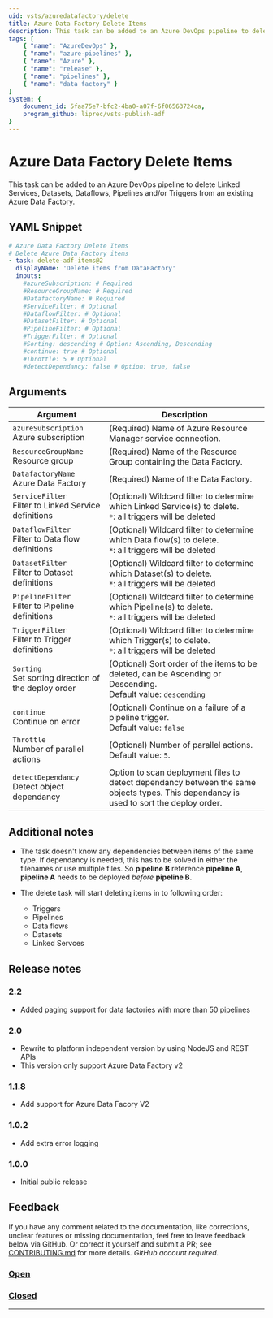 ```yaml
---
uid: vsts/azuredatafactory/delete
title: Azure Data Factory Delete Items
description: This task can be added to an Azure DevOps pipeline to delete Linked Services, Datasets, Dataflows, Pipelines and/or Triggers from an existing Azure Data Factory.
tags: [
    { "name": "AzureDevOps" },
    { "name": "azure-pipelines" },
    { "name": "Azure" },
    { "name": "release" },
    { "name": "pipelines" },
    { "name": "data factory" }
]
system: {
    document_id: 5faa75e7-bfc2-4ba0-a07f-6f06563724ca,
    program_github: liprec/vsts-publish-adf
}
---
```


# Azure Data Factory Delete Items

This task can be added to an Azure DevOps pipeline to delete Linked Services, Datasets, Dataflows, Pipelines and/or Triggers from an existing Azure Data Factory.

## YAML Snippet

```yaml
# Azure Data Factory Delete Items
# Delete Azure Data Factory items
- task: delete-adf-items@2
  displayName: 'Delete items from DataFactory'
  inputs:
    #azureSubscription: # Required
    #ResourceGroupName: # Required
    #DatafactoryName: # Required
    #ServiceFilter: # Optional
    #DataflowFilter: # Optional
    #DatasetFilter: # Optional
    #PipelineFilter: # Optional
    #TriggerFilter: # Optional
    #Sorting: descending # Option: Ascending, Descending
    #continue: true # Optional
    #Throttle: 5 # Optional
    #detectDependancy: false # Option: true, false
```

## Arguments

| Argument | Description |
|----------|-------------|
| `azureSubscription`<br>Azure subscription | (Required) Name of Azure Resource Manager service connection.|
| `ResourceGroupName`<br>Resource group | (Required) Name of the Resource Group containing the Data Factory.|
| `DatafactoryName`<br>Azure Data Factory | (Required) Name of the Data Factory.|
| `ServiceFilter`<br>Filter to Linked Service definitions | (Optional) Wildcard filter to determine which Linked Service(s) to delete.<br>`*`: all triggers will be deleted|
| `DataflowFilter`<br>Filter to Data flow definitions | (Optional) Wildcard filter to determine which Data flow(s) to delete.<br>`*`: all triggers will be deleted|
| `DatasetFilter`<br>Filter to Dataset definitions | (Optional) Wildcard filter to determine which Dataset(s) to delete.<br>`*`: all triggers will be deleted|
| `PipelineFilter`<br>Filter to Pipeline definitions | (Optional) Wildcard filter to determine which Pipeline(s) to delete.<br>`*`: all triggers will be deleted|
| `TriggerFilter`<br>Filter to Trigger definitions | (Optional) Wildcard filter to determine which Trigger(s) to delete.<br>`*`: all triggers will be deleted|
| `Sorting`<br>Set sorting direction of the deploy order | (Optional) Sort order of the items to be deleted, can be Ascending or Descending.<br>Default value: `descending`|
| `continue`<br>Continue on error | (Optional) Continue on a failure of a pipeline trigger.<br>Default value: `false`|
| `Throttle`<br>Number of parallel actions| (Optional) Number of parallel actions.<br>Default value: `5`.|
| `detectDependancy`<br>Detect object dependancy | Option to scan deployment files to detect dependancy between the same objects types. This dependancy is used to sort the deploy order. |

## Additional notes

- The task doesn't know any dependencies between items of the same type. If dependancy is needed, this has to be solved in either the filenames or use multiple files. So **pipeline B** reference **pipeline A**, **pipeline A** needs to be deployed *before* **pipeline B**.

- The delete task will start deleting items in to following order:
    - Triggers
    - Pipelines
    - Data flows
    - Datasets
    - Linked Servces

## Release notes

### 2.2

- Added paging support for data factories with more than 50 pipelines

### 2.0

- Rewrite to platform independent version by using NodeJS and REST APIs
- This version only support Azure Data Factory v2

### 1.1.8

- Add support for Azure Data Facory V2

### 1.0.2

- Add extra error logging

### 1.0.0

- Initial public release

## Feedback

If you have any comment related to the documentation, like corrections, unclear features or missing documentation, feel free to leave feedback below via GitHub. Or correct it yourself and submit a PR; see [CONTRIBUTING.md](https://github.com/liprec/azurebi-docs/blob/master/.github/CONTRIBUTING.md) for more details.
*GitHub account required.*

### [**Open**](#tab/docs-open)

### [**Closed**](#tab/docs-closed)

***
